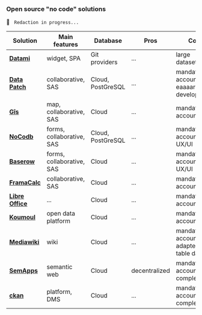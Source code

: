 ### Open source "no code" solutions

🚧  &nbsp; `Redaction in progress...`

| Solution                                                    | Main features | Database | Pros | Cons |
| ---                                                         | ---           | ---      | ---  | ---  |
| **[Datami   ](gittribute-docs.multi.coop)**              | widget, SPA | Git providers | ... | large datasets |
| **[Data Patch  ](https://gitlab.com/multi-coop/datapatch)** | collaborative, SAS | Cloud, PostGreSQL | ... | mandatory account, in eaaaarly developments |
| **[Gîs         ](https://gxis.codeursenliberte.fr/)**       | map, collaborative, SAS | Cloud | ... | mandatory account |
| **[NoCodb      ](https://www.nocodb.com/)**                 | forms, collaborative, SAS | Cloud, PostGreSQL | ... | mandatory account, UX/UI |
| **[Baserow     ](https://baserow.io/)**                     | forms, collaborative, SAS | Cloud | ... | mandatory account, UX/UI |
| **[FramaCalc   ](https://framacalc.org/abc/fr/)**           | collaborative, SAS | Cloud | ... | mandatory account |
| **[Libre Office](https://www.libreoffice.org/)**            | ... | Cloud | ... | mandatory account |
| **[Koumoul     ](https://koumoul.com/)**                    | open data platform | Cloud | ... | mandatory account |
| **[Mediawiki   ](https://www.mediawiki.org/wiki/MediaWiki)**| wiki | Cloud | ... | mandatory account, not adapted for table data |
| **[SemApps     ](https://semapps.org/)**                    | semantic web | Cloud | decentralized | mandatory account, complexity |
| **[ckan        ](https://ckan.org/)**                       | platform, DMS | Cloud | ... | mandatory account, complexity |
